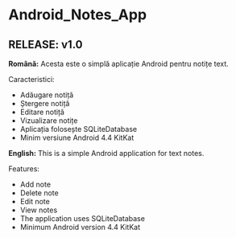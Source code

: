 # Android_Notes_App

<h2>RELEASE: v1.0</h2>

<b>Română:</b> Acesta este o simplă aplicație Android pentru notițe text.

Caracteristici:
- Adăugare notiță
- Ștergere notiță
- Editare notiță
- Vizualizare notițe
- Aplicația folosește SQLiteDatabase
- Minim versiune Android 4.4 KitKat

<b>English:</b> This is a simple Android application for text notes.

Features:
- Add note
- Delete note
- Edit note
- View notes
- The application uses SQLiteDatabase
- Minimum Android version 4.4 KitKat
